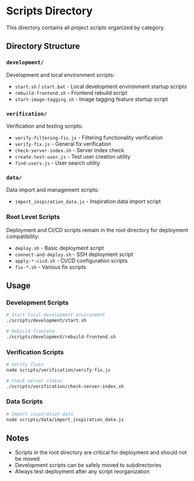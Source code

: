 # Scripts Directory

This directory contains all project scripts organized by category.

## Directory Structure

### `development/`
Development and local environment scripts:
- `start.sh` / `start.bat` - Local development environment startup scripts
- `rebuild-frontend.sh` - Frontend rebuild script
- `start-image-tagging.sh` - Image tagging feature startup script

### `verification/`
Verification and testing scripts:
- `verify-filtering-fix.js` - Filtering functionality verification
- `verify-fix.js` - General fix verification
- `check-server-index.sh` - Server index check
- `create-test-user.js` - Test user creation utility
- `find-users.js` - User search utility

### `data/`
Data import and management scripts:
- `import_inspiration_data.js` - Inspiration data import script

### Root Level Scripts
Deployment and CI/CD scripts remain in the root directory for deployment compatibility:
- `deploy.sh` - Basic deployment script
- `connect-and-deploy.sh` - SSH deployment script
- `apply-*-cicd.sh` - CI/CD configuration scripts
- `fix-*.sh` - Various fix scripts

## Usage

### Development Scripts
```bash
# Start local development environment
./scripts/development/start.sh

# Rebuild frontend
./scripts/development/rebuild-frontend.sh
```

### Verification Scripts
```bash
# Verify fixes
node scripts/verification/verify-fix.js

# Check server status
./scripts/verification/check-server-index.sh
```

### Data Scripts
```bash
# Import inspiration data
node scripts/data/import_inspiration_data.js
```

## Notes

- Scripts in the root directory are critical for deployment and should not be moved
- Development scripts can be safely moved to subdirectories
- Always test deployment after any script reorganization
